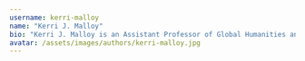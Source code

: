 ```yaml
---
username: kerri-malloy
name: "Kerri J. Malloy"
bio: "Kerri J. Malloy is an Assistant Professor of Global Humanities and Special Advisor on Native American and Indigenous Studies to the Office of the Provost at San José State University. His research focuses on Indigenous genocide, healing, and reconciliation in North America and the necessity of systemic change within social structures to advance transitional justice."
avatar: /assets/images/authors/kerri-malloy.jpg
---
```


